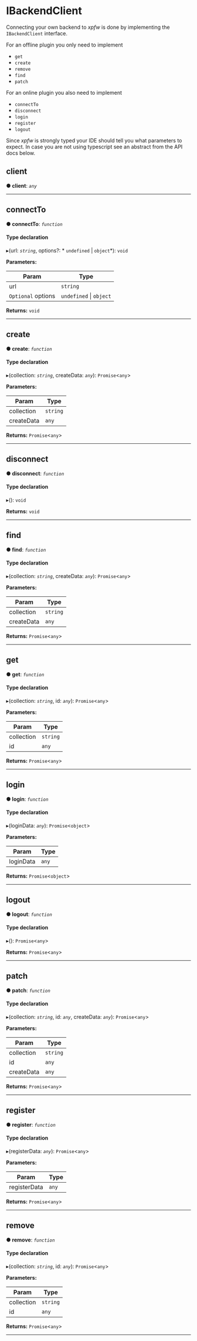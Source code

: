 # IBackendClient

Connecting your own backend to *xpfw* is done by implementing the `IBackendClient` interface.

For an offline plugin you only need to implement
- `get`
- `create`
- `remove`
- `find`
- `patch`

For an online plugin you also need to implement
- `connectTo`
- `disconnect`
- `login`
- `register`
- `logout`

Since *xpfw* is strongly typed your IDE should tell you what parameters to expect. In case you are not using typescript see an abstract from the API docs below.


<a id="client"></a>

##  client

**● client**: *`any`*



___
<a id="connectto"></a>

##  connectTo

**● connectTo**: *`function`*



#### Type declaration
▸(url: *`string`*, options?: * `undefined` &#124; `object`*): `void`

**Parameters:**

| Param | Type |
| ------ | ------ |
| url | `string` |
| `Optional` options |  `undefined` &#124; `object`|

**Returns:** `void`

___
<a id="create"></a>

##  create

**● create**: *`function`*



#### Type declaration
▸(collection: *`string`*, createData: *`any`*): `Promise`<`any`>

**Parameters:**

| Param | Type |
| ------ | ------ |
| collection | `string` |
| createData | `any` |

**Returns:** `Promise`<`any`>

___
<a id="disconnect"></a>

##  disconnect

**● disconnect**: *`function`*



#### Type declaration
▸(): `void`

**Returns:** `void`

___
<a id="find"></a>

##  find

**● find**: *`function`*



#### Type declaration
▸(collection: *`string`*, createData: *`any`*): `Promise`<`any`>

**Parameters:**

| Param | Type |
| ------ | ------ |
| collection | `string` |
| createData | `any` |

**Returns:** `Promise`<`any`>

___
<a id="get"></a>

##  get

**● get**: *`function`*



#### Type declaration
▸(collection: *`string`*, id: *`any`*): `Promise`<`any`>

**Parameters:**

| Param | Type |
| ------ | ------ |
| collection | `string` |
| id | `any` |

**Returns:** `Promise`<`any`>

___
<a id="login"></a>

##  login

**● login**: *`function`*



#### Type declaration
▸(loginData: *`any`*): `Promise`<`object`>

**Parameters:**

| Param | Type |
| ------ | ------ |
| loginData | `any` |

**Returns:** `Promise`<`object`>

___
<a id="logout"></a>

##  logout

**● logout**: *`function`*



#### Type declaration
▸(): `Promise`<`any`>

**Returns:** `Promise`<`any`>

___
<a id="patch"></a>

##  patch

**● patch**: *`function`*



#### Type declaration
▸(collection: *`string`*, id: *`any`*, createData: *`any`*): `Promise`<`any`>

**Parameters:**

| Param | Type |
| ------ | ------ |
| collection | `string` |
| id | `any` |
| createData | `any` |

**Returns:** `Promise`<`any`>

___
<a id="register"></a>

##  register

**● register**: *`function`*



#### Type declaration
▸(registerData: *`any`*): `Promise`<`any`>

**Parameters:**

| Param | Type |
| ------ | ------ |
| registerData | `any` |

**Returns:** `Promise`<`any`>

___
<a id="remove"></a>

##  remove

**● remove**: *`function`*



#### Type declaration
▸(collection: *`string`*, id: *`any`*): `Promise`<`any`>

**Parameters:**

| Param | Type |
| ------ | ------ |
| collection | `string` |
| id | `any` |

**Returns:** `Promise`<`any`>

___

